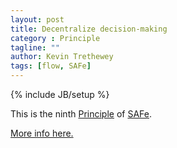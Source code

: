 ```yaml
---
layout: post
title: Decentralize decision-making
category : Principle
tagline: ""
author: Kevin Trethewey
tags: [flow, SAFe]
---
```

{% include JB/setup %}

This is the ninth [Principle](/principles.html) of [SAFe](/archetype/SAFe/).

[More info here.](http://scaledagileframework.com/decentralize-decision-making/)